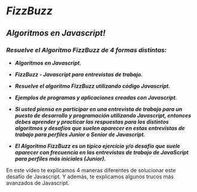 # **_FizzBuzz_**

## **_Algoritmos en Javascript!_**

### **_Resuelve el Algoritmo FizzBuzz de 4 formas distintas:_**

- **_Algoritmos en Javascript._**
  
- **_FizzBuzz - Javascript para entrevistas de trabajo._**
  
- **_Resuelve el algoritmo FizzBuzz utilizando código Javascript._**
  
- **_Ejemplos de programas y aplicaciones creadas con Javascript._**

- **_Si usted piensa en participar en una entrevista de trabajo para un puesto de desarrollo y programación utilizando Javascript, entonces debes aprender y practicar las respuestas para los distintos algoritmos y desafíos que suelen aparecer en estas entrevistas de trabajo para perfiles Junior o Senior de Javascript._**

- **_El Algoritmo FizzBuzz es un típico ejercicio y/o desafío que suele aparecer con frecuencia en las entrevistas de trabajo de JavaScript para perfiles más iniciales (Junior)._**

En este vídeo te explicamos 4 maneras diferentes de solucionar este desafío de Javascript. Y además, te explicamos algunos trucos más avanzados de Javascript.
